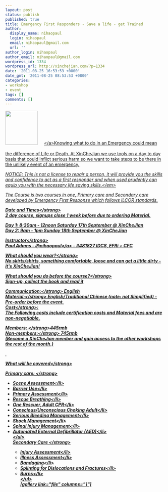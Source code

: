```yaml
---
layout: post
status: publish
published: true
title: Emergency First Responders - Save a life - get Trained
author:
  display_name: nihaopaul
  login: nihaopaul
  email: nihaopaul@gmail.com
  url: ''
author_login: nihaopaul
author_email: nihaopaul@gmail.com
wordpress_id: 1334
wordpress_url: http://xinchejian.com/?p=1334
date: '2011-08-25 16:53:53 +0800'
date_gmt: '2011-08-25 08:53:53 +0800'
categories:
- workshop
- event
tags: []
comments: []
---
```

<p><a rel="attachment wp-att-1341" href="http:&#47;&#47;xinchejian.com&#47;2011&#47;08&#47;25&#47;emergency-first-responders-save-a-life-get-trained&#47;efr-bw-3_23_04&#47;"><img class="alignleft size-full wp-image-1341" title="EFR BW 3_23_04" src="http:&#47;&#47;xinchejian.com&#47;wp-content&#47;uploads&#47;2011&#47;08&#47;EFR_BW_web.jpg" alt="" width="103" height="107"  style="margin-right: 20px; margin-bottom: 20px;" &#47;><&#47;a>Knowing what to do in an Emergency could mean the difference of Life or Death. At XinCheJian we use tools on a day to day basis that could inflict serious harm so we want to take steps to be there in the unlikely event of an emergency.</p>
<p><em>NOTICE: This is not a license to repair a person, it will provide you  the skills and confidence to act as a first responder and when used  prudently can equip you with the necessary life saving skills.<&#47;em></p>
<p>The Course is two courses in one, Primary care and Secondary care developed by Emergency First Response which follows ILCOR standards.</p>
<p><strong>Date and Times<&#47;strong><br />
2 day course, signups close 1 week before due to ordering Material.</p>
<p>Day 1: 8:30am - 12noon Saturday 17th September @ XinCheJian<br />
Day 2: 9am - 1pm Sunday 18th September @ XinCheJian</p>
<p><strong>Instructor<&#47;strong><br />
Paul Adams - <a href="http:&#47;&#47;weibo.com&#47;2205504380" target="_new">@nihaopaul<&#47;a> - #481827 IDCS, EFRi + CFC</p>
<p><strong>What should you wear?<&#47;strong><br />
No skirts&#47;shirts, something comfortable, loose and can get a little dirty - it's XinCheJian!</p>
<p><strong>What should you do before the course?<&#47;strong><br />
Sign-up, collect the book and read it</p>
<p><strong>Communication:<&#47;strong> English<br />
<strong>Material:<&#47;strong> English&#47;Traditional Chinese (note: not Simplified) - Pre-order before the event.<br />
<strong>Cost<&#47;strong>:<br />
The Following costs include certification costs and Material fees and are non-negotiable.</p>
<p><strong>Members: <&#47;strong>445rmb<br />
<strong>Non-members:<&#47;strong> 745rmb<br />
(Become a XinCheJian member and gain access to the other workshops the rest of the month.)</p>
<p>&nbsp;</p>
<p><strong>What will be covered<&#47;strong></p>
<p><strong>Primary care: <&#47;strong></p>
<ul>
<li> Scene Assessment<&#47;li>
<li> Barrier Use<&#47;li>
<li> Primary Assessment<&#47;li>
<li> Rescue Breathing<&#47;li>
<li> One Rescuer, Adult CPR<&#47;li>
<li> Conscious&#47;Unconscious Choking Adult<&#47;li>
<li> Serious Bleeding Management<&#47;li>
<li> Shock Management<&#47;li>
<li> Spinal Injury Management<&#47;li>
<li> Automated External Defibrillator (AED)<&#47;li><br />
<&#47;ul><br />
<strong>Secondary Care <&#47;strong></p>
<ul>
<li> Injury Assessment<&#47;li>
<li> Illness Assessment<&#47;li>
<li> Bandaging<&#47;li>
<li> Splinting for Dislocations and Fractures<&#47;li>
<li> Burns<&#47;li><br />
<&#47;ul><br />
[gallery link="file" columns="1"]</p>
